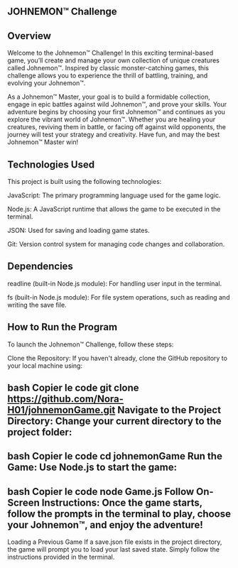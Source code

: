 ## JOHNEMON™ Challenge
## Overview
Welcome to the Johnemon™ Challenge! In this exciting terminal-based game, you’ll create and manage your own collection of unique creatures called Johnemon™. Inspired by classic monster-catching games, this challenge allows you to experience the thrill of battling, training, and evolving your Johnemon™.

As a Johnemon™ Master, your goal is to build a formidable collection, engage in epic battles against wild Johnemon™, and prove your skills. Your adventure begins by choosing your first Johnemon™ and continues as you explore the vibrant world of Johnemon™. Whether you are healing your creatures, reviving them in battle, or facing off against wild opponents, the journey will test your strategy and creativity. Have fun, and may the best Johnemon™ Master win!

## Technologies Used
This project is built using the following technologies:

JavaScript: The primary programming language used for the game logic.

Node.js: A JavaScript runtime that allows the game to be executed in the terminal.

JSON: Used for saving and loading game states.

Git: Version control system for managing code changes and collaboration.

## Dependencies
readline (built-in Node.js module): For handling user input in the terminal.

fs (built-in Node.js module): For file system operations, such as reading and writing the save file.

## How to Run the Program
To launch the Johnemon™ Challenge, follow these steps:

Clone the Repository: If you haven't already, clone the GitHub repository to your local machine using:

bash
Copier le code
git clone https://github.com/Nora-H01/johnemonGame.git
Navigate to the Project Directory: Change your current directory to the project folder:
----
bash
Copier le code
cd johnemonGame
Run the Game: Use Node.js to start the game:
----
bash
Copier le code
node Game.js
Follow On-Screen Instructions: Once the game starts, follow the prompts in the terminal to play, choose your Johnemon™, and enjoy the adventure!
----
Loading a Previous Game
If a save.json file exists in the project directory, the game will prompt you to load your last saved state. Simply follow the instructions provided in the terminal.

